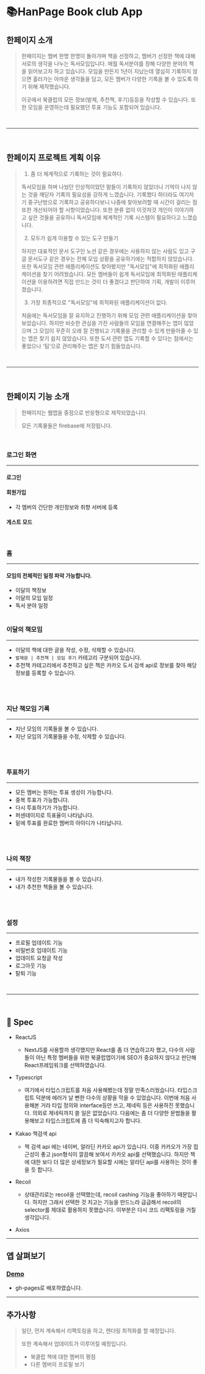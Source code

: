 # 📚HanPage Book club App

## 한페이지 소개

> 한페이지는 멤버 한명 한명이 돌아가며 책을 선정하고, 멤버가 선정한 책에 대해 서로의 생각을 나누는 독서모임입니다. 매월 독서분야를 정해 다양한 분야의 책을 읽어보고자 하고 있습니다. 모임을 만든지 1년이 지났는데 열심히 기록하지 않으면 흘러가는 아까운 생각들을 담고, 모든 멤버가 다양한 기록을 볼 수 있도록 하기 위해 제작했습니다.
>
> 이곳에서 북클럽의 모든 정보(발제, 추천책, 후기)등등을 작성할 수 있습니다. 또한 모임을 운영하는데 필요했던 투표 기능도 포함되어 있습니다.

<br/>

---

<br/>

## 한페이지 프로젝트 계획 이유

> 1. 좀 더 체계적으로 기록하는 것이 필요하다.
>
> 독서모임을 하며 나눴던 인상적이었던 말들이 기록하지 않았더니 기억이 나지 않는 것을 깨닫자 기록의 필요성을 강하게 느꼈습니다. 기록했다 하더라도 여기저기 중구난방으로 기록하고 공유하다보니 나중에 찾아보려할 때 시간이 걸리는 점 또한 개선되어야 할 사항이었습니다. 또한 분류 없이 이것저것 개인이 이야기하고 싶은 것들을 공유하니 독서모임에 체계적인 기록 시스템이 필요하다고 느꼈습니다.
>
> 2. 모두가 쉽게 이용할 수 있는 도구 만들기
>
> 하지만 대표적인 문서 도구인 노션 같은 경우에는 사용하지 않는 사람도 있고 구글 문서도구 같은 경우는 전체 모임 상황을 공유하기에는 적합하지 않았습니다. 또한 독서모임 관련 애플리케이션도 찾아봤지만 "독서모임"에 최적화된 애플리케이션을 찾기 어려웠습니다. 모든 멤버들이 쉽게 독서모임에 최적화된 애플리케이션을 이용하려면 직접 만드는 것이 더 좋겠다고 판단하여 기획, 개발이 이루어졌습니다.
>
> 3. 가장 최종적으로 "독서모임"에 최적화된 애플리케이션이 없다.
>
> 처음에는 독서모임을 잘 유지하고 진행하기 위해 모임 관련 애플리케이션을 찾아보았습니다. 하지만 비슷한 관심을 가진 사람들의 모임을 연결해주는 앱이 많았으며 그 모임이 꾸준히 오래 잘 진행되고 기록물을 관리할 수 있게 만들어줄 수 있는 앱은 찾기 쉽지 않았습니다. 또한 도서 관련 앱도 기록할 수 있다는 점에서는 좋았으나 '팀'으로 관리해주는 앱은 찾기 힘들었습니다.

<br/>

---

<br/>

## 한페이지 기능 소개

> 한페이지는 웹앱을 중점으로 반응형으로 제작되었습니다.
>
> 모든 기록물들은 firebase에 저장됩니다.

<br/>

### 로그인 화면

---

#### 로그인

#### 회원가입

- 각 멤버의 간단한 개인정보와 취향 서버에 등록

#### 게스트 모드

>

<br/>

### 홈

---

#### 모임의 전체적인 일정 파악 가능합니다.

- 이달의 책정보
- 이달의 모임 일정
- 독서 분야 일정
  <br/>
  <br/>

### 이달의 책모임

---

- 이달의 책에 대한 글을 작성, 수정, 삭제할 수 있습니다.
- `발제문 | 추천책 | 모임 후기` 카테고리 구분되어 있습니다.
- 추천책 카테고리에서 추천하고 싶은 책은 카카오 도서 검색 api로 정보를 찾아 해당 정보를 등록할 수 있습니다.

<br/>
<br/>

### 지난 책모임 기록

---

- 지난 모임의 기록들을 볼 수 있습니다.
- 지난 모임의 기록물들을 수정, 삭제할 수 있습니다.

<br/>
<br/>

### 투표하기

---

- 모든 멤버는 원하는 투표 생성이 가능합니다.
- 중복 투표가 가능합니다.
- 다시 투표하기가 가능합니다.
- 퍼센테이지로 득표율이 나타납니다.
- 밑에 투표를 완료한 멤버의 아이디가 나타납니다.

<br/>
<br/>

### 나의 책장

---

- 내가 작성한 기록물들을 볼 수 있습니다.
- 내가 추천한 책들을 볼 수 있습니다.

<br/>
<br/>

### 설정

---

- 프로필 업데이트 기능
- 비밀번호 업데이트 기능
- 업데이트 요청글 작성
- 로그아웃 기능
- 탈퇴 기능

<br/>

---

<br/>

## 🔎 Spec

- ReactJS
  - NextJS를 사용할까 생각했지만 React를 좀 더 연습하고자 했고, 다수의 사람들이 아닌 특정 멤버들을 위한 북클럽앱이기에 SEO가 중요하지 않다고 판단해 React프레임워크를 선택하였습니다.
- Typescript

  - 여기에서 타입스크립트를 처음 사용해봤는데 정말 만족스러웠습니다. 타입스크립트 덕분에 에러가 날 뻔한 다수의 상황을 막을 수 있었습니다. 이번에 처음 사용해본 거라 타입 정의와 interface등만 쓰고, 제네릭 등은 사용하진 못했습니다. 의외로 제네릭까지 쓸 일은 없었습니다. 다음에는 좀 더 다양한 문법들을 활용해보고 타입스크립트에 좀 더 익숙해지고자 합니다.

- Kakao 책검색 api
  - 책 검색 api 에는 네이버, 알라딘 카카오 api가 있습니다. 이중 카카오가 가장 접근성이 좋고 json형식이 깔끔해 보여서 카카오 api를 선택했습니다. 하지만 책에 대한 보다 더 많은 상세정보가 필요할 시에는 알라딘 api를 사용하는 것이 좋을 듯 합니다.
- Recoil
  - 상태관리로는 recoil을 선택했는데, recoil cashing 기능을 좋아하기 때문입니다. 하지만 그래서 선택한 것 치고는 기능을 만드느라 급급해서 recoil의 selector를 제대로 활용하지 못했습니다. 이부분은 다시 코드 리팩토링을 거칠 생각입니다.
- Axios

---

## 앱 살펴보기

### [Demo](https://talentforest.github.io/han-bookclub-app/)

- gh-pages로 배포하였습니다.

---

## 추가사항

> 일단, 먼저 계속해서 리팩토링을 하고, 렌더링 최적화를 할 예정입니다.
>
> 또한 계속해서 업데이트가 이루어질 예정입니다.
>
> - 북클럽 책에 대한 멤버의 평점
> - 다른 멤버의 프로필 보기
